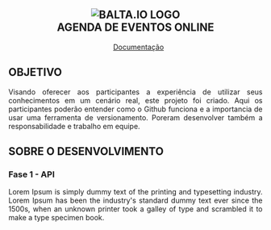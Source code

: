 <h2 align="center">
  <img alt="BALTA.IO LOGO" src="https://baltaio.blob.core.windows.net/static/images/dark/balta-logo.svg" />
  </br>
  AGENDA DE EVENTOS ONLINE
</h2>

<p align="center">
    &nbsp;&nbsp;&nbsp;<a href="https://github.com/andrebaltieri/AgendaEventos/wiki">Documentação</a>
</p>

<h2 align="left">
  OBJETIVO
</h2>

<p align="justify">
    Visando oferecer aos participantes a experiência de utilizar seus conhecimentos em um cenário real, este projeto foi criado. Aqui os participantes poderão entender como o Github funciona e a importancia de usar uma ferramenta de versionamento. Poreram desenvolver também a responsabilidade e trabalho em equipe.
</p>

<h2 align="left">
  SOBRE O DESENVOLVIMENTO
</h2>

<h3 align="left">
  Fase 1 - API
</h3>
<p align="justify">
  Lorem Ipsum is simply dummy text of the printing and typesetting industry. Lorem Ipsum has been the industry's standard dummy text ever since the 1500s, when an unknown printer took a galley of type and scrambled it to make a type specimen book.
</p>

